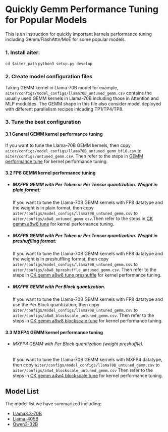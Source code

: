 # Quickly Gemm Performance Tuning for Popular Models

This is an instruction for quickly important kernels performance tuning including Gemm/FlashAttn/MoE for some popular models.

### 1. Install aiter:
`cd $aiter_path`
`python3 setup.py develop`

### 2. Create model configuration files
Taking GEMM kernel in Llama-70B model for example, `aiter/configs/model_configs/llama70B_untuned_gemm.csv` contains the usually used GEMM kernels in Llama-70B including those in Attention and MLP moduldes. The GEMM shape in this file also consider model deployed with different parallelism recipes inlcuding TP1/TP4/TP8.

### 3. Tune the best configuration
#### 3.1 General GEMM kernel performance tuning
  If you want to tune the Llama-70B GEMM kernels, then copy `aiter/configs/model_configs/llama70B_untuned_gemm_bf16.csv` to `aiter/configs/untuned_gemm.csv`.
  Then refer to the steps in [GEMM performance tune](https://github.com/ROCm/aiter/tree/main/gradlib) for kernel performance tuning.


#### 3.2 FP8 GEMM kernel performance tuning

- ##### MXFP8 GEMM with Per Token or Per Tensor quantization. Weight in plain format:
  If you want to tune the Llama-70B GEMM kernels with FP8 datatype and the weight is in plain format, then copy `aiter/configs/model_configs/llama70B_untuned_gemm.csv` to `aiter/configs/a8w8_untuned_gemm.csv`.Then refer to the steps in [CK gemm a8w8 tune](https://github.com/ROCm/aiter/tree/main/csrc/ck_gemm_a8w8) for kernel performance tuning.


- ##### MXFP8 GEMM with Per Token or Per Tensor quantization. Weight in preshuffling format:
   If you want to tune the Llama-70B GEMM kernels with FP8 datatype and the weight is in preshuffling format, then copy `aiter/configs/model_configs/llama70B_untuned_gemm.csv` to `aiter/configs/a8w8_bpreshuffle_untuned_gemm.csv`.
   Then refer to the steps in [CK gemm a8w8 tune preshuffle](https://github.com/ROCm/aiter/tree/main/csrc/ck_gemm_a8w8_bpreshuffle) for kernel performance tuning.


- ##### MXFP8 GEMM with Per Block quantization.
  If you want to tune the Llama-70B GEMM kernels with FP8 datatype and use the Per Block quantization, then copy `aiter/configs/model_configs/llama70B_untuned_gemm.csv` to `aiter/configs/a8w8_blockscale_untuned_gemm.csv`.
  Then refer to the steps in [CK gemm a8w8 blockscale tune](https://github.com/ROCm/aiter/tree/main/csrc/ck_gemm_a8w8_blockscale) for kernel performance tuning.


#### 3.3 MXFP4 GEMM kernel performance tuning
- ###### MXFP4 GEMM with Per Block quantization (weight preshuffle).
  If you want to tune the Llama-70B GEMM kernels with MXFP4 datatype, then copy `aiter/configs/model_configs/llama70B_untuned_gemm.csv` to `aiter/configs/a4w4_blockscale_untuned_gemm.csv`
  Then refer to the steps in [CK gemm a4w4 blockscale tune](https://github.com/ROCm/aiter/tree/main/csrc/ck_gemm_a4w4_blockscale) for kernel performance tuning.


## Model List
The model list we have summarized including:
- [Llama3.3-70B](https://huggingface.co/meta-llama/Llama-3.3-70B-Instruct)
- [Llama-405B](https://huggingface.co/meta-llama/Llama-3.1-405B)
- [Qwen3-32B](https://huggingface.co/Qwen/Qwen3-32B)

